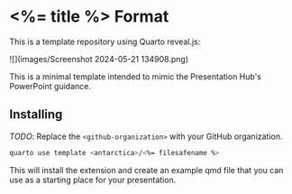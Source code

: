 # \<%= title %\> Format

This is a template repository using Quarto reveal.js:

![](images/Screenshot 2024-05-21 134908.png)

This is a minimal template intended to mimic the Presentation Hub's PowerPoint guidance.

## Installing

*TODO*: Replace the `<github-organization>` with your GitHub organization.

``` bash
quarto use template <antarctica>/<%= filesafename %>
```

This will install the extension and create an example qmd file that you can use as a starting place for your presentation.
